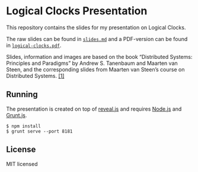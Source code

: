 # Logical Clocks Presentation

This repository contains the slides for my presentation on Logical Clocks.

The raw slides can be found in [`slides.md`](https://github.com/Josso/logical-clocks-presentation/blob/master/slides.md) and a PDF-version can be found in [`logical-clocks.pdf`](https://github.com/Josso/logical-clocks-presentation/blob/master/logical-clocks.pdf).

Slides, information and images are based on the book “Distributed Systems: Principles and Paradigms” by Andrew S. Tanenbaum and Maarten van Steen, and the corresponding slides from Maarten van Steen’s course on Distributed Systems. [[1]](http://www.distributed-systems.net/index.php?id=distributed-systems-principles-and-paradigms)

## Running

The presentation is created on top of [reveal.js](https://github.com/hakimel/reveal.js/) and requires [Node.js](http://nodejs.org/) and [Grunt.js](http://gruntjs.com/).

    $ npm install
    $ grunt serve --port 8181

## License
MIT licensed
